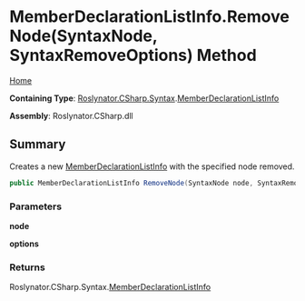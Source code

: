 # MemberDeclarationListInfo\.RemoveNode\(SyntaxNode, SyntaxRemoveOptions\) Method

[Home](../../../../../README.md)

**Containing Type**: [Roslynator.CSharp.Syntax](../../README.md)\.[MemberDeclarationListInfo](../README.md)

**Assembly**: Roslynator\.CSharp\.dll

## Summary

Creates a new [MemberDeclarationListInfo](../README.md) with the specified node removed\.

```csharp
public MemberDeclarationListInfo RemoveNode(SyntaxNode node, SyntaxRemoveOptions options)
```

### Parameters

**node**



**options**



### Returns

Roslynator\.CSharp\.Syntax\.[MemberDeclarationListInfo](../README.md)

